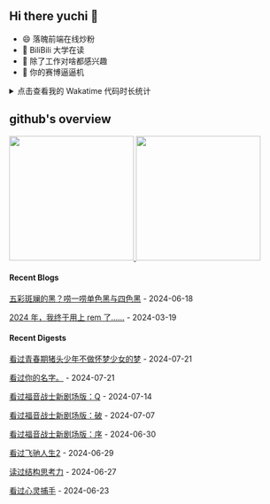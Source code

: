 ## Hi there yuchi 👋 

- 😄 落魄前端在线炒粉
- 🏫 BiliBili 大学在读
- 🤔 除了工作对啥都感兴趣
- 👯 你的赛博逼逼机

<details>
  <summary>
    点击查看我的 Wakatime 代码时长统计
  </summary>
  <div>
    <img src="https://github-readme-stats.vercel.app/api/wakatime?username=yuchiXiong&hide_title=true&layout=compact&langs_count=10" />
  <div>
</details>
    
## github's overview

<a href="https://github.com/yuchiXiong">
  <img height="225" src="https://github-readme-stats.vercel.app/api?username=yuchiXiong&show_icons=true&include_all_commits=true&count_private=true"/>
  <img height="225" src="https://github-readme-stats.vercel.app/api/top-langs/?username=yuchiXiong&hide=python,css,ejs,stylus,racket,scss,slim,html,c,less,shell"/>
</a>

#### Recent Blogs

[五彩斑斓的黑？唠一唠单色黑与四色黑](https://xiongyuchi.com/2024/06/18/wu-cai-ban-lan-de-hei-lao-yi-lao-dan-se-hei-yu-si-se-hei/) - 2024-06-18

[2024 年，我终于用上 rem 了……](https://xiongyuchi.com/2024/03/19/2024-nian-wo-zhong-yu-yong-shang-rem-liao/) - 2024-03-19

#### Recent Digests

[看过青春期猪头少年不做怀梦少女的梦](http://movie.douban.com/subject/30329902/) - 2024-07-21

[看过你的名字。](http://movie.douban.com/subject/26683290/) - 2024-07-21

[看过福音战士新剧场版：Q](http://movie.douban.com/subject/2567647/) - 2024-07-14

[看过福音战士新剧场版：破](http://movie.douban.com/subject/2567646/) - 2024-07-07

[看过福音战士新剧场版：序](http://movie.douban.com/subject/1968790/) - 2024-06-30

[看过飞驰人生2](http://movie.douban.com/subject/36369452/) - 2024-06-29

[读过结构思考力](https://book.douban.com/subject/26145094/) - 2024-06-27

[看过心灵捕手](http://movie.douban.com/subject/1292656/) - 2024-06-23